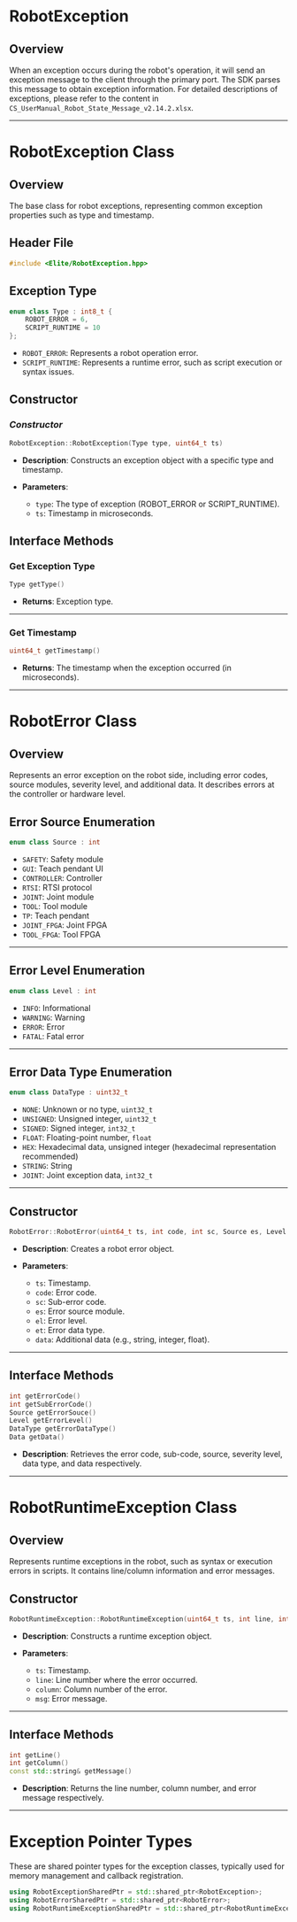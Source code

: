 # RobotException

## Overview

When an exception occurs during the robot's operation, it will send an exception message to the client through the primary port. The SDK parses this message to obtain exception information. For detailed descriptions of exceptions, please refer to the content in ` CS_UserManual_Robot_State_Message_v2.14.2.xlsx`.

---

# RobotException Class

## Overview

The base class for robot exceptions, representing common exception properties such as type and timestamp.

## Header File

```cpp
#include <Elite/RobotException.hpp>
```

## Exception Type

```cpp
enum class Type : int8_t {
    ROBOT_ERROR = 6,
    SCRIPT_RUNTIME = 10
};
```

* `ROBOT_ERROR`: Represents a robot operation error.
* `SCRIPT_RUNTIME`: Represents a runtime error, such as script execution or syntax issues.

## Constructor

### ***Constructor***

```cpp
RobotException::RobotException(Type type, uint64_t ts)
```

* **Description**: Constructs an exception object with a specific type and timestamp.
* **Parameters**:

  * `type`: The type of exception (ROBOT_ERROR or SCRIPT_RUNTIME).
  * `ts`: Timestamp in microseconds.

## Interface Methods

### Get Exception Type

```cpp
Type getType()
```

* **Returns**: Exception type.

---

### Get Timestamp

```cpp
uint64_t getTimestamp()
```

* **Returns**: The timestamp when the exception occurred (in microseconds).

---

# RobotError Class

## Overview

Represents an error exception on the robot side, including error codes, source modules, severity level, and additional data. It describes errors at the controller or hardware level.

## Error Source Enumeration

```cpp
enum class Source : int
```

* `SAFETY`: Safety module
* `GUI`: Teach pendant UI
* `CONTROLLER`: Controller
* `RTSI`:  RTSI protocol
* `JOINT`: Joint module
* `TOOL`: Tool module
* `TP`: Teach pendant
* `JOINT_FPGA`: Joint FPGA
* `TOOL_FPGA`: Tool FPGA

---

## Error Level Enumeration

```cpp
enum class Level : int
```

* `INFO`: Informational
* `WARNING`: Warning
* `ERROR`: Error
* `FATAL`: Fatal error

---

## Error Data Type Enumeration

```cpp
enum class DataType : uint32_t
```

* `NONE`: Unknown or no type, `uint32_t`
* `UNSIGNED`: Unsigned integer, `uint32_t`
* `SIGNED`: Signed integer, `int32_t`
* `FLOAT`: Floating-point number, `float`
* `HEX`: Hexadecimal data, unsigned integer (hexadecimal representation recommended)
* `STRING`: String
* `JOINT`: Joint exception data, `int32_t`

---

## Constructor

```cpp
RobotError::RobotError(uint64_t ts, int code, int sc, Source es, Level el, DataType et, Data data)
```

* **Description**: Creates a robot error object.
* **Parameters**:

  * `ts`: Timestamp.
  * `code`: Error code.
  * `sc`: Sub-error code.
  * `es`: Error source module.
  * `el`: Error level.
  * `et`: Error data type.
  * `data`: Additional data (e.g., string, integer, float).

---

## Interface Methods

```cpp
int getErrorCode()
int getSubErrorCode()
Source getErrorSouce()
Level getErrorLevel()
DataType getErrorDataType()
Data getData()
```

* **Description**: Retrieves the error code, sub-code, source, severity level, data type, and data respectively.

---

# RobotRuntimeException Class

## Overview

Represents runtime exceptions in the robot, such as syntax or execution errors in scripts. It contains line/column information and error messages.

## Constructor

```cpp
RobotRuntimeException::RobotRuntimeException(uint64_t ts, int line, int column, std::string&& msg)
```

* **Description**: Constructs a runtime exception object.
* **Parameters**:

  * `ts`: Timestamp.
  * `line`: Line number where the error occurred.
  * `column`: Column number of the error.
  * `msg`: Error message.

---

## Interface Methods

```cpp
int getLine()
int getColumn()
const std::string& getMessage()
```

* **Description**: Returns the line number, column number, and error message respectively.

---

# Exception Pointer Types

These are shared pointer types for the exception classes, typically used for memory management and callback registration.

```cpp
using RobotExceptionSharedPtr = std::shared_ptr<RobotException>;
using RobotErrorSharedPtr = std::shared_ptr<RobotError>;
using RobotRuntimeExceptionSharedPtr = std::shared_ptr<RobotRuntimeException>;
```

